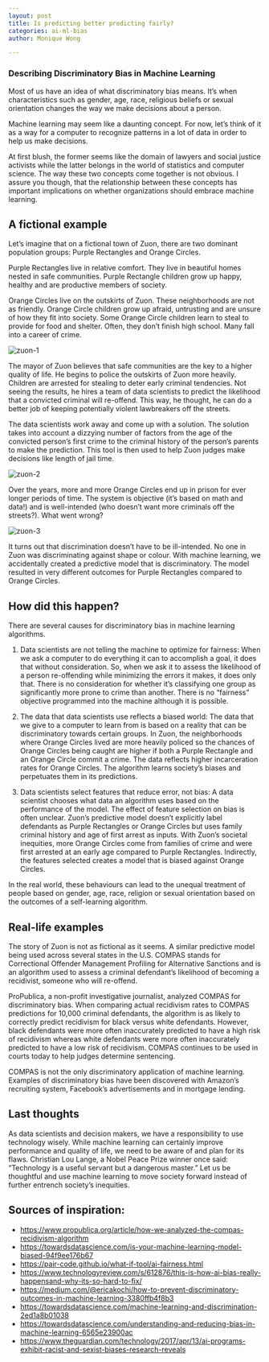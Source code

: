 ```yaml
---
layout: post
title: Is predicting better predicting fairly?
categories: ai-ml-bias
author: Monique Wong

---
```

### Describing Discriminatory Bias in Machine Learning

Most of us have an idea of what discriminatory bias means. It’s when characteristics such as gender, age, race, religious beliefs or sexual orientation changes the way we make decisions about a person.

Machine learning may seem like a daunting concept. For now, let’s think of it as a way for a computer to recognize patterns in a lot of data in order to help us make decisions.

At first blush, the former seems like the domain of lawyers and social justice activists while the latter belongs in the world of statistics and computer science. The way these two concepts come together is not obvious. I assure you though, that the relationship between these concepts has important implications on whether organizations should embrace machine learning.

## A fictional example

Let’s imagine that on a fictional town of Zuon, there are two dominant population groups: Purple Rectangles and Orange Circles.

Purple Rectangles live in relative comfort. They live in beautiful homes nested in safe communities. Purple Rectangle children grow up happy, healthy and are productive members of society.

Orange Circles live on the outskirts of Zuon. These neighborhoods are not as friendly. Orange Circle children grow up afraid, untrusting and are unsure of how they fit into society. Some Orange Circle children learn to steal to provide for food and shelter. Often, they don’t finish high school. Many fall into a career of crime.

![zuon-1](/assets/zuon-1.png)

The mayor of Zuon believes that safe communities are the key to a higher quality of life. He begins to police the outskirts of Zuon more heavily. Children are arrested for stealing to deter early criminal tendencies. Not seeing the results, he hires a team of data scientists to predict the likelihood that a convicted criminal will re-offend. This way, he thought, he can do a better job of keeping potentially violent lawbreakers off the streets.

The data scientists work away and come up with a solution. The solution takes into account a dizzying number of factors from the age of the convicted person’s first crime to the criminal history of the person’s parents to make the prediction. This tool is then used to help Zuon judges make decisions like length of jail time.

![zuon-2](/assets/zuon-2.png)


Over the years, more and more Orange Circles end up in prison for ever longer periods of time. The system is objective (it’s based on math and data!) and is well-intended (who doesn’t want more criminals off the streets?). What went wrong?

![zuon-3](/assets/zuon-3.png)

It turns out that discrimination doesn’t have to be ill-intended. No one in Zuon was discriminating against shape or colour. With machine learning, we accidentally created a predictive model that is discriminatory. The model resulted in very different outcomes for Purple Rectangles compared to Orange Circles.

## How did this happen?

There are several causes for discriminatory bias in machine learning algorithms.

1) Data scientists are not telling the machine to optimize for fairness: When we ask a computer to do everything it can to accomplish a goal, it does that without consideration. So, when we ask it to assess the likelihood of a person re-offending while minimizing the errors it makes, it does only that. There is no consideration for whether it’s classifying one group as significantly more prone to crime than another. There is no “fairness” objective programmed into the machine although it is possible.

2) The data that data scientists use reflects a biased world: The data that we give to a computer to learn from is based on a reality that can be discriminatory towards certain groups. In Zuon, the neighborhoods where Orange Circles lived are more heavily policed so the chances of Orange Circles being caught are higher if both a Purple Rectangle and an Orange Circle commit a crime. The data reflects higher incarceration rates for Orange Circles. The algorithm learns society’s biases and perpetuates them in its predictions.

3) Data scientists select features that reduce error, not bias: A data scientist chooses what data an algorithm uses based on the performance of the model. The effect of feature selection on bias is often unclear. Zuon’s predictive model doesn’t explicitly label defendants as Purple Rectangles or Orange Circles but uses family criminal history and age of first arrest as inputs. With Zuon’s societal inequities, more Orange Circles come from families of crime and were first arrested at an early age compared to Purple Rectangles. Indirectly, the features selected creates a model that is biased against Orange Circles.

In the real world, these behaviours can lead to the unequal treatment of people based on gender, age, race, religion or sexual orientation based on the outcomes of a self-learning algorithm.

## Real-life examples

The story of Zuon is not as fictional as it seems. A similar predictive model being used across several states in the U.S. COMPAS stands for Correctional Offender Management Profiling for Alternative Sanctions and is an algorithm used to assess a criminal defendant’s likelihood of becoming a recidivist, someone who will re-offend.

ProPublica, a non-profit investigative journalist, analyzed COMPAS for discriminatory bias. When comparing actual recidivism rates to COMPAS predictions for 10,000 criminal defendants, the algorithm is as likely to correctly predict recidivism for black versus white defendants. However, black defendants were more often inaccurately predicted to have a high risk of recidivism whereas white defendants were more often inaccurately predicted to have a low risk of recidivism. COMPAS continues to be used in courts today to help judges determine sentencing.

COMPAS is not the only discriminatory application of machine learning. Examples of discriminatory bias have been discovered with Amazon’s recruiting system, Facebook’s advertisements and in mortgage lending.

## Last thoughts

As data scientists and decision makers, we have a responsibility to use technology wisely. While machine learning can certainly improve performance and quality of life, we need to be aware of and plan for its flaws. Christian Lou Lange, a Nobel Peace Prize winner once said: “Technology is a useful servant but a dangerous master.” Let us be thoughtful and use machine learning to move society forward instead of further entrench society’s inequities.

## Sources of inspiration:

- https://www.propublica.org/article/how-we-analyzed-the-compas-recidivism-algorithm
- https://towardsdatascience.com/is-your-machine-learning-model-biased-94f9ee176b67
- https://pair-code.github.io/what-if-tool/ai-fairness.html
- https://www.technologyreview.com/s/612876/this-is-how-ai-bias-really-happensand-why-its-so-hard-to-fix/
- https://medium.com/@ericakochi/how-to-prevent-discriminatory-outcomes-in-machine-learning-3380ffb4f8b3
- https://towardsdatascience.com/machine-learning-and-discrimination-2ed1a8b01038
- https://towardsdatascience.com/understanding-and-reducing-bias-in-machine-learning-6565e23900ac
- https://www.theguardian.com/technology/2017/apr/13/ai-programs-exhibit-racist-and-sexist-biases-research-reveals